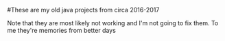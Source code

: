 #These are my old java projects from circa 2016-2017

Note that they are most likely not working and I'm not going to fix them. To me they're memories from better days
